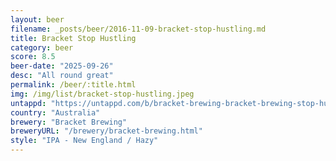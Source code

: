 ```yaml
---
layout: beer
filename: _posts/beer/2016-11-09-bracket-stop-hustling.md
title: Bracket Stop Hustling
category: beer
score: 8.5
beer-date: "2025-09-26"
desc: "All round great"
permalink: /beer/:title.html
img: /img/list/bracket-stop-hustling.jpeg
untappd: "https://untappd.com/b/bracket-brewing-bracket-brewing-stop-hustling/6399952"
country: "Australia"
brewery: "Bracket Brewing"
breweryURL: "/brewery/bracket-brewing.html"
style: "IPA - New England / Hazy"
---
```


